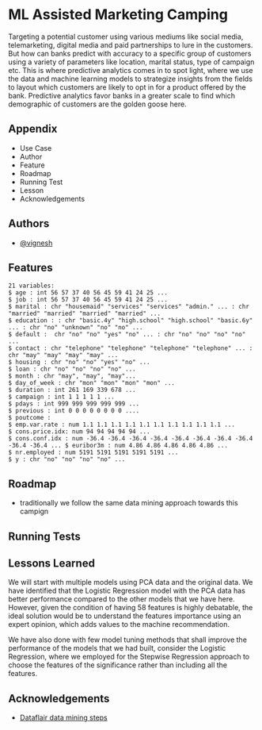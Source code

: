 
# ML Assisted Marketing Camping

Targeting a potential customer using various mediums like social media, telemarketing, 
digital media and paid partnerships to lure in the customers. But how can banks predict 
with accuracy to a specific group of customers using a variety of parameters like 
location, marital status, type of campaign etc. This is where predictive analytics 
comes in to spot light, where we use the data and machine learning models to strategize 
insights from the fields to layout which customers are likely to opt in for a product 
offered by the bank. Predictive analytics favor banks in a greater scale to find which 
demographic of customers are the golden goose here.


## Appendix

- Use Case
- Author
- Feature
- Roadmap
- Running Test
- Lesson
- Acknowledgements

## Authors

- [@vignesh](https://github.com/maroovi)


## Features

    21 variables:
    $ age : int 56 57 37 40 56 45 59 41 24 25 ...
    $ job : int 56 57 37 40 56 45 59 41 24 25 ...
    $ marital : chr "housemaid" "services" "services" "admin." ... : chr "married" "married" "married" "married" ...
    $ education : : chr "basic.4y" "high.school" "high.school" "basic.6y" ... : chr "no" "unknown" "no" "no" ...
    $ default :  chr "no" "no" "yes" "no" ... : chr "no" "no" "no" "no" ...
    $ contact : chr "telephone" "telephone" "telephone" "telephone" ... : chr "may" "may" "may" "may" ...
    $ housing : chr "no" "no" "yes" "no" ...
    $ loan : chr "no" "no" "no" "no" ...
    $ month : chr "may", "may", "may"...
    $ day_of_week : chr "mon" "mon" "mon" "mon" ...
    $ duration : int 261 169 339 678 ...
    $ campaign : int 1 1 1 1 1 ...
    $ pdays : int 999 999 999 999 999 ...
    $ previous : int 0 0 0 0 0 0 0 0 ....
    $ poutcome : 
    $ emp.var.rate : num 1.1 1.1 1.1 1.1 1.1 1.1 1.1 1.1 1.1 1.1 ...
    $ cons.price.idx: num 94 94 94 94 94 ...
    $ cons.conf.idx : num -36.4 -36.4 -36.4 -36.4 -36.4 -36.4 -36.4 -36.4 -36.4 -36.4 ... $ euribor3m : num 4.86 4.86 4.86 4.86 4.86 ...
    $ nr.employed : num 5191 5191 5191 5191 5191 ...
    $ y : chr "no" "no" "no" "no" ...

 
## Roadmap

- traditionally we follow the same data mining approach towards this campign




## Running Tests




## Lessons Learned

We will start with multiple models using PCA data and the original data. We have 
identified that the Logistic Regression model with the PCA data has better performance 
compared to the other models that we have here. However, given the condition of having 
58 features is highly debatable, the ideal solution would be to understand the features 
importance using an expert opinion, which adds values to the machine recommendation.

We have also done with few model tuning methods that shall improve the performance of 
the models that we had built, consider the Logistic Regression, where we employed for 
the Stepwise Regression approach to choose the features of the significance rather than 
including all the features.

## Acknowledgements

 - [Dataflair data mining steps](https://data-flair.training/blogs/wp-content/uploads/sites/2/2019/04/data-mining-steps.jpg)




